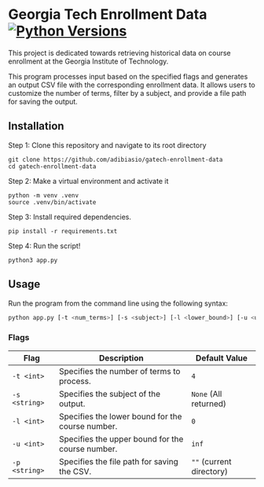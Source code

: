 # Georgia Tech Enrollment Data [![Python Versions](https://img.shields.io/badge/python-3.11-blue)]()

This project is dedicated towards retrieving historical data on course enrollment at the Georgia Institute of Technology.

This program processes input based on the specified flags and generates an output CSV file with the corresponding enrollment data. It allows users to customize the number of terms, filter by a subject, and provide a file path for saving the output.

## Installation

Step 1: Clone this repository and navigate to its root directory
```
git clone https://github.com/adibiasio/gatech-enrollment-data
cd gatech-enrollment-data
```

Step 2: Make a virtual environment and activate it
```
python -m venv .venv
source .venv/bin/activate
```

Step 3: Install required dependencies.
```
pip install -r requirements.txt
```

Step 4: Run the script!
```
python3 app.py
```

## Usage

Run the program from the command line using the following syntax:

```bash
python app.py [-t <num_terms>] [-s <subject>] [-l <lower_bound>] [-u <upper_bound>] [-p <filepath>]
```

### Flags

| Flag          | Description                                       | Default Value              |
|---------------|---------------------------------------------------|----------------------------|
| `-t <int>`    | Specifies the number of terms to process.         | `4`                        |
| `-s <string>` | Specifies the subject of the output.              | `None` (All returned)      |
| `-l <int>`    | Specifies the lower bound for the course number.  | `0`                        |
| `-u <int>`    | Specifies the upper bound for the course number.  | `inf`                      |
| `-p <string>` | Specifies the file path for saving the CSV.       | `""` (current directory)   |

